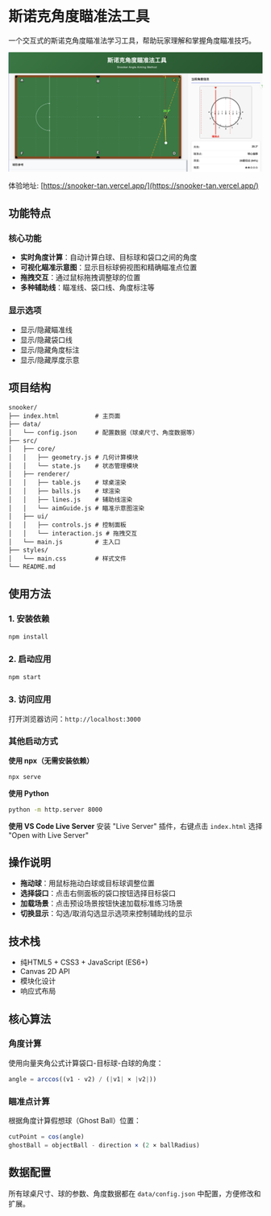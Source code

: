 # 斯诺克角度瞄准法工具

一个交互式的斯诺克角度瞄准法学习工具，帮助玩家理解和掌握角度瞄准技巧。

![](./image.png)


体验地址: [https://snooker-tan.vercel.app/](https://snooker-tan.vercel.app/)



## 功能特点

### 核心功能
- **实时角度计算**：自动计算白球、目标球和袋口之间的角度
- **可视化瞄准示意图**：显示目标球俯视图和精确瞄准点位置
- **拖拽交互**：通过鼠标拖拽调整球的位置
- **多种辅助线**：瞄准线、袋口线、角度标注等

### 显示选项
- 显示/隐藏瞄准线
- 显示/隐藏袋口线
- 显示/隐藏角度标注
- 显示/隐藏厚度示意

## 项目结构

```
snooker/
├── index.html          # 主页面
├── data/
│   └── config.json     # 配置数据（球桌尺寸、角度数据等）
├── src/
│   ├── core/
│   │   ├── geometry.js # 几何计算模块
│   │   └── state.js    # 状态管理模块
│   ├── renderer/
│   │   ├── table.js    # 球桌渲染
│   │   ├── balls.js    # 球渲染
│   │   ├── lines.js    # 辅助线渲染
│   │   └── aimGuide.js # 瞄准示意图渲染
│   ├── ui/
│   │   ├── controls.js # 控制面板
│   │   └── interaction.js # 拖拽交互
│   └── main.js         # 主入口
├── styles/
│   └── main.css        # 样式文件
└── README.md
```

## 使用方法

### 1. 安装依赖

```bash
npm install
```

### 2. 启动应用

```bash
npm start
```

### 3. 访问应用

打开浏览器访问：`http://localhost:3000`

### 其他启动方式

**使用 npx（无需安装依赖）**
```bash
npx serve
```

**使用 Python**
```bash
python -m http.server 8000
```

**使用 VS Code Live Server**
安装 "Live Server" 插件，右键点击 `index.html` 选择 "Open with Live Server"

## 操作说明

- **拖动球**：用鼠标拖动白球或目标球调整位置
- **选择袋口**：点击右侧面板的袋口按钮选择目标袋口
- **加载场景**：点击预设场景按钮快速加载标准练习场景
- **切换显示**：勾选/取消勾选显示选项来控制辅助线的显示

## 技术栈

- 纯HTML5 + CSS3 + JavaScript (ES6+)
- Canvas 2D API
- 模块化设计
- 响应式布局

## 核心算法

### 角度计算
使用向量夹角公式计算袋口-目标球-白球的角度：
```javascript
angle = arccos((v1 · v2) / (|v1| × |v2|))
```

### 瞄准点计算
根据角度计算假想球（Ghost Ball）位置：
```javascript
cutPoint = cos(angle)
ghostBall = objectBall - direction × (2 × ballRadius)
```

## 数据配置

所有球桌尺寸、球的参数、角度数据都在 `data/config.json` 中配置，方便修改和扩展。
